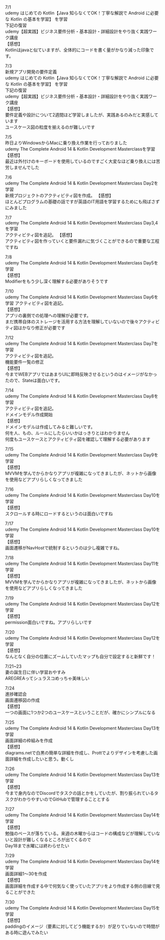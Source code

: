 7/1<br>
udemy はじめての Kotlin【Java 知らなくてOK！丁寧な解説で Android に必要な Kotlin の基本を学習】
を学習<br>
下記の復習<br>
udemy【超実践】ビジネス要件分析・基本設計・詳細設計をやり抜く実践ワーク講座<br>
【感想】<br>
Kotlinはjavaと似ていますが、全体的にコードを書く量がかなり減った印象です。<br>

7/3<br>
新規アプリ開発の要件定義<br>
udemy はじめての Kotlin【Java 知らなくてOK！丁寧な解説で Android に必要な Kotlin の基本を学習】
を学習<br>
下記の復習<br>
udemy【超実践】ビジネス要件分析・基本設計・詳細設計をやり抜く実践ワーク講座<br>
【感想】<br>
要件定義や設計について2週間ほど学習しましたが、実践あるのみだと実感しています<br>
ユースケース図の粒度を揃えるのが難しいです<br>

7/5<br>
昨日よりWindowsからMacに乗り換え作業を行っておりました<br>
udemy The Complete Android 14 & Kotlin Development Masterclassを学習<br>
【感想】<br>
最近は外付けのキーボードを使用しているのですごく大変なほど乗り換えには苦労しませんでした<br>

7/6<br>
udemy The Complete Android 14 & Kotlin Development Masterclass Day2を学習<br>
新規プロジェクトのアクティビティ図を作成。
【感想】<br>
ほとんどプログラムの基礎の話ですが英語のIT用語を学習するためにも飛ばさずにみました<br>

7/7<br>
udemy The Complete Android 14 & Kotlin Development Masterclass Day3,4を学習<br>
アクティビティ図を追記。
【感想】<br>
アクティビティ図を作っていくと要件漏れに気づくことができるので重要な工程ですね<br>

7/8<br>
udemy The Complete Android 14 & Kotlin Development Masterclass Day5を学習<br>
【感想】<br>
Modifierをもう少し深く理解する必要がありそうです<br>

7/10<br>
udemy The Complete Android 14 & Kotlin Development Masterclass Day6を学習
アクティビティ図を追記。<br>
【感想】<br>
アプリの裏側での処理への理解が必要です。<br>
まだ携帯自体のストレージを活用する方法を理解していないので後々アクティビティ図はかなり修正が必要です<br>

7/12<br>
udemy The Complete Android 14 & Kotlin Development Masterclass Day7を学習<br>
アクティビティ図を追記。<br>
機能要件一覧の修正<br>
【感想】<br>
今までWEBアプリではあまりUIに即時反映させるというのはイメージがなかったので、Stateは面白いです。<br>

7/14<br>
udemy The Complete Android 14 & Kotlin Development Masterclass Day8を学習<br>
アクティビティ図を追記。<br>
ドメインモデル作成開始<br>
【感想】<br>
ドメインモデルは作成してみると難しいです。<br>
何を人、もの、ルールにしたらいいかはっきりとはわかりません<br>
何度もユースケースとアクティビティ図を確認して理解する必要があります<br>

7/15<br>
udemy The Complete Android 14 & Kotlin Development Masterclass Day9を学習<br>
【感想】<br>
MVVMを学んでからかなりアプリが複雑になってきましたが、ネットから画像を使用などアプリらしくなってきました<br>

7/16<br>
udemy The Complete Android 14 & Kotlin Development Masterclass Day10を学習<br>
【感想】<br>
スクロールする時にロードするというのは面白いですね<br>

7/17<br>
udemy The Complete Android 14 & Kotlin Development Masterclass Day10を学習<br>
【感想】<br>
画面遷移がNavHostで統制するというのは少し複雑ですね。<br>

7/18<br>
udemy The Complete Android 14 & Kotlin Development Masterclass Day11を学習<br>
【感想】<br>
MVVMを学んでからかなりアプリが複雑になってきましたが、ネットから画像を使用などアプリらしくなってきました<br>

7/19<br>
udemy The Complete Android 14 & Kotlin Development Masterclass Day12を学習<br>
【感想】<br>
permission面白いですね。アプリらしいです<br>

7/20<br>
udemy The Complete Android 14 & Kotlin Development Masterclass Day12を学習<br>
【感想】<br>
なんとなく自分の位置にズームしていたマップも自分で設定すると新鮮です！<br>

7/21~23<br>
妻の誕生日に伴い学習おやすみ<br>
AREGREAってシュラスコめっちゃ美味しい<br>

7/24<br>
進捗確認会<br>
画面遷移図の作成<br>
【感想】<br>
一つの画面に1つか2つのユースケースということだが、確かにシンプルになる<br>

7/25<br>
udemy The Complete Android 14 & Kotlin Development Masterclass Day13を学習<br>
画面詳細の枠組みを作成<br>
【感想】<br>
diagrams.netで白黒の簡単な詳細を作成し、Prottでよりデザインを考慮した画面詳細を作成したいと思う。動くし<br>

7/26<br>
udemy The Complete Android 14 & Kotlin Development Masterclass Day13を学習<br>
【感想】<br>
今まで身内なのでDiscordでタスクの話とかをしていたが、割り振られているタスクがわかりやすいのでGitHubで管理することとする<br>

7/27<br>
udemy The Complete Android 14 & Kotlin Development Masterclass Day14を学習<br>
【感想】<br>
勉強のペースが落ちている。来週の木曜からはコードの構成などが理解していないと設計が難しくなるところが出てくるので<br>
Day18まで水曜には終わらせたい<br>

7/29<br>
udemy The Complete Android 14 & Kotlin Development Masterclass Day14を学習<br>
画面詳細1〜30を作成<br>
【感想】<br>
画面詳細を作成する中で何気なく使っていたアプリをより作成する側の目線で見ることができた<br>

7/30<br>
udemy The Complete Android 14 & Kotlin Development Masterclass Day15を学習<br>
【感想】<br>
paddingのイメージ（要素に対してどう機能するか）が足りていないので時間がある時に遊んでみたい<br>






